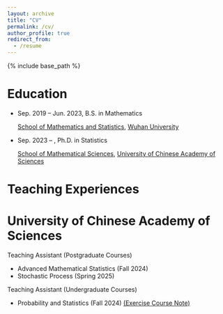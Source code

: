```yaml
---
layout: archive
title: "CV"
permalink: /cv/
author_profile: true
redirect_from:
  - /resume
---
```


{% include base_path %}

Education
======
* Sep. 2019 – Jun. 2023, B.S. in Mathematics
  
  [School of Mathematics and Statistics](https://maths.whu.edu.cn/), [Wuhan University](https://www.whu.edu.cn/)

* Sep. 2023 – , Ph.D. in Statistics 
  
  [School of Mathematical Sciences](https://math.ucas.ac.cn/), [University of Chinese Academy of Sciences](https://www.ucas.ac.cn/)

Teaching Experiences
======

University of Chinese Academy of Sciences
======

Teaching Assistant (Postgraduate Courses)
* Advanced Mathematical Statistics (Fall 2024)
* Stochastic Process (Spring 2025)


Teaching Assistant (Undergraduate Courses)
* Probability and Statistics (Fall 2024) [(Exercise Course Note)](https://github.com/zgj19stat/Probability-and-Statistics-Fall-2024)

